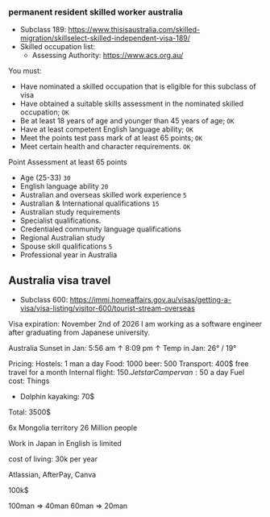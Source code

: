 ### permanent resident skilled worker australia

- Subclass 189: https://www.thisisaustralia.com/skilled-migration/skillselect-skilled-independent-visa-189/ 
- Skilled occupation list: 
  - Assessing Authority: https://www.acs.org.au/

You must:

- Have nominated a skilled occupation that is eligible for this subclass of visa 
- Have obtained a suitable skills assessment in the nominated skilled occupation; `OK`
- Be at least 18 years of age and younger than 45 years of age; `OK`
- Have at least competent English language ability; `OK`
- Meet the points test pass mark of at least 65 points; `OK`
- Meet certain health and character requirements. `OK`


Point Assessment at least 65 points
- Age (25-33)  `30`
- English language ability `20`
- Australian and overseas skilled work experience `5`
- Australian & International qualifications `15`
- Australian study requirements 
- Specialist qualifications.
- Credentialed community language qualifications
- Regional Australian study
- Spouse skill qualifications `5`
- Professional year in Australia


## Australia visa travel
- Subclass 600: https://immi.homeaffairs.gov.au/visas/getting-a-visa/visa-listing/visitor-600/tourist-stream-overseas 


Visa expiration: November 2nd of 2026 
I am working as a software engineer after graduating from Japanese university.


Australia 
Sunset in Jan: 	5:56 am ↑	8:09 pm ↑
Temp in Jan: 26° / 19°

Pricing: 
Hostels: 1 man a day
Food: 1000
beer: 500
Transport: 400$ free travel for a month
Internal flight: 150$. Jetstar
Camper van: 50$ a day
Fuel cost: 
Things
- Dolphin kayaking: 70$

Total: 3500$


6x Mongolia territory
26 Million people

Work in Japan in English is limited

cost of living: 30k per year

Atlassian, AfterPay, Canva

100k$

100man => 40man
60man => 20man 